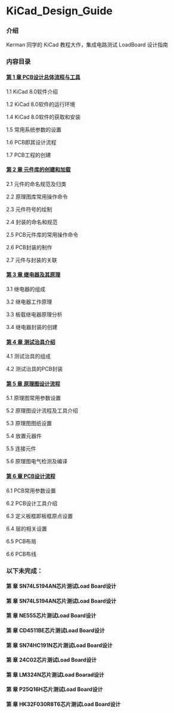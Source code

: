 # KiCad_Design_Guide

### 介绍
Kerman 同学的 KiCad 教程大作，集成电路测试 LoadBoard 设计指南

### 内容目录
#### [第 1 章  PCB设计总体流程与工具]([https://gitee.com/hubert1982/kicad_design_guide/blob/master/KiCad%20Design%20Guide/%E7%AC%AC%201%20%E7%AB%A0%20%20PCB%E8%AE%BE%E8%AE%A1%E6%80%BB%E4%BD%93%E6%B5%81%E7%A8%8B%E4%B8%8E%E5%B7%A5%E5%85%B7.docx](https://github.com/HubertHQH/KiCad_Design_Guide/blob/main/Course/%E7%AC%AC%201%20%E7%AB%A0%20%20PCB%E8%AE%BE%E8%AE%A1%E6%80%BB%E4%BD%93%E6%B5%81%E7%A8%8B%E4%B8%8E%E5%B7%A5%E5%85%B7.docx))

1.1  KiCad 8.0软件介绍

1.2  KiCad 8.0软件的运行环境

1.4  KiCad 8.0软件的获取和安装

1.5  常用系统参数的设置

1.6  PCB即其设计流程

1.7  PCB工程的创建
#### [第 2 章  元件库的创建和加载]([https://gitee.com/hubert1982/kicad_design_guide/blob/master/KiCad%20Design%20Guide/%E7%AC%AC%202%20%E7%AB%A0%20%20%E5%85%83%E4%BB%B6%E5%BA%93%E7%9A%84%E5%88%9B%E5%BB%BA%E5%92%8C%E5%8A%A0%E8%BD%BD.docx](https://github.com/HubertHQH/KiCad_Design_Guide/blob/main/Course/%E7%AC%AC%202%20%E7%AB%A0%20%20%E5%85%83%E4%BB%B6%E5%BA%93%E7%9A%84%E5%88%9B%E5%BB%BA%E5%92%8C%E5%8A%A0%E8%BD%BD.docx))

2.1  元件的命名规范及归类

2.2  原理图库常用操作命令

2.3  元件符号的绘制

2.4  封装的命名和规范

2.5  PCB元件库的常用操作命令

2.6  PCB封装的制作

2.7  元件与封装的关联

#### [第 3 章  继电器及其原理]([https://gitee.com/hubert1982/kicad_design_guide/blob/master/KiCad%20Design%20Guide/%E7%AC%AC%203%20%E7%AB%A0%20%20%E7%BB%A7%E7%94%B5%E5%99%A8%E5%8F%8A%E5%85%B6%E5%8E%9F%E7%90%86.docx](https://github.com/HubertHQH/KiCad_Design_Guide/blob/main/Course/%E7%AC%AC%203%20%E7%AB%A0%20%20%E7%BB%A7%E7%94%B5%E5%99%A8%E5%8F%8A%E5%85%B6%E5%8E%9F%E7%90%86.docx))

3.1  继电器的组成

3.2  继电器工作原理

3.3  板载继电器原理分析

3.4  继电器封装的创建

#### [第 4 章  测试治具介绍]([https://gitee.com/hubert1982/kicad_design_guide/blob/master/KiCad%20Design%20Guide/%E7%AC%AC%204%20%E7%AB%A0%20%20%E6%B5%8B%E8%AF%95%E6%B2%BB%E5%85%B7%E4%BB%8B%E7%BB%8D.docx](https://github.com/HubertHQH/KiCad_Design_Guide/blob/main/Course/%E7%AC%AC%204%20%E7%AB%A0%20%20%E6%B5%8B%E8%AF%95%E6%B2%BB%E5%85%B7%E4%BB%8B%E7%BB%8D.docx))

4.1  测试治具的组成

4.2  测试治具的PCB封装

#### [第 5 章  原理图设计流程]([https://gitee.com/hubert1982/kicad_design_guide/blob/master/KiCad%20Design%20Guide/%E7%AC%AC%205%20%E7%AB%A0%20%20%E5%8E%9F%E7%90%86%E5%9B%BE%E8%AE%BE%E8%AE%A1%E6%B5%81%E7%A8%8B.docx](https://github.com/HubertHQH/KiCad_Design_Guide/blob/main/Course/%E7%AC%AC%205%20%E7%AB%A0%20%20%E5%8E%9F%E7%90%86%E5%9B%BE%E8%AE%BE%E8%AE%A1%E6%B5%81%E7%A8%8B.docx))

5.1  原理图常用参数设置

5.2  原理图设计流程及工具介绍

5.3  原理图图纸设置

5.4  放置元器件

5.5  连接元件

5.6  原理图电气检测及编译

#### [第 6 章  PCB设计流程]([https://gitee.com/hubert1982/kicad_design_guide/blob/master/KiCad%20Design%20Guide/%E7%AC%AC%206%20%E7%AB%A0%20%20PCB%E8%AE%BE%E8%AE%A1%E6%B5%81%E7%A8%8B.docx](https://github.com/HubertHQH/KiCad_Design_Guide/blob/main/Course/%E7%AC%AC%206%20%E7%AB%A0%20%20PCB%E8%AE%BE%E8%AE%A1%E6%B5%81%E7%A8%8B.docx))

6.1  PCB常用参数设置

6.2  PCB设计工具介绍

6.3  定义板框即板框原点设置

6.4  层的相关设置

6.5  PCB布局

6.6  PCB布线

### 以下未完成：
#### 第   章  SN74LS194AN芯片测试Load Board设计

#### 第   章  SN74LS194AN芯片测试Load Board设计

#### 第   章  NE555芯片测试Load Board设计

#### 第   章  CD4511BE芯片测试Load Board设计

#### 第   章  SN74HC191N芯片测试Load Board设计

#### 第   章  24C02芯片测试Load Board设计

#### 第   章  LM324N芯片测试Load Boarad设计

#### 第   章  P25Q16H芯片测试Load Board设计

#### 第   章  HK32F030R8T6芯片测试Load Board设计

